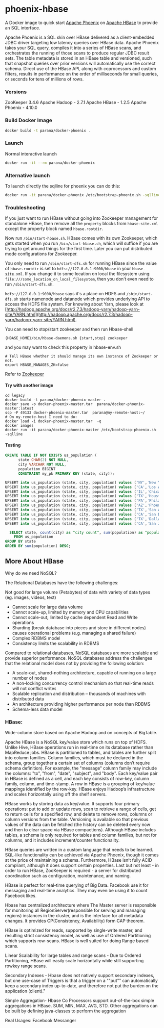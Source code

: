 phoenix-hbase
=============

A Docker image to quick start [Apache Phoenix](http://phoenix.apache.org/) on [Apache HBase](https://hbase.apache.org/)
to provide an SQL interface.

Apache Phoenix is a SQL skin over HBase delivered as a client-embedded JDBC driver targeting low latency queries over HBase data.
Apache Phoenix takes your SQL query, compiles it into a series of HBase scans, and orchestrates the running of those scans to produce regular JDBC result sets.
The table metadata is stored in an HBase table and versioned, such that snapshot queries over prior versions will automatically use the correct schema.
Direct use of the HBase API, along with coprocessors and custom filters, results in performance on the order of milliseconds for small queries, or seconds for tens of millions of rows.

### Versions
ZooKeeper 3.4.6
Apache Hadoop - 2.7.1
Apache HBase - 1.2.5
Apache Phoenix - 4.10.0

### Build Docker Image

```bash
docker build -t parana/docker-phoenix .
```

### Launch

Normal interactive launch

```bash
docker run -it --rm parana/docker-phoenix
``` 

### Alternative launch

To launch directly the sqlline for phoenix you can do this:

```bash
docker run -it parana/docker-phoenix /etc/bootstrap-phoenix.sh -sqlline
```

### Troubleshooting

If you just want to run HBase without going into Zookeeper management for
standalone HBase, then remove all the `property` blocks from `hbase-site.xml`
except the property block named `hbase.rootdir`. 

Now run `/bin/start-hbase.sh`. HBase comes with its own Zookeeper,
which gets started when you run `/bin/start-hbase.sh`, which will suffice
if you are trying to get around things for the first time. Later you can
put distributed mode configurations for Zookeeper.

You only need to run `/sbin/start-dfs.sh` for running HBase since the value
of `hbase.rootdir` is set to `hdfs://127.0.0.1:9000/hbase` in your
`hbase-site.xml`. If you change it to some location on local the filesystem
using `file:///some_location_on_local_filesystem`, then you don't even need
to run  `/sbin/start-dfs.sh`. 

`hdfs://127.0.0.1:9000/hbase` says it's a place on HDFS and `/sbin/start-dfs.sh`
starts namenode and datanode which provides underlying API to access the HDFS
file system. For knowing about Yarn, please look at
[http://hadoop.apache.org/docs/r2.7.3/hadoop-yarn/hadoop-yarn-site/YARN.html](http://hadoop.apache.org/docs/r2.7.3/hadoop-yarn/hadoop-yarn-site/YARN.html).


You can need to stop/start zookeeper and then run Hbase-shell 

    {HBASE_HOME}/bin/hbase-daemons.sh {start,stop} zookeeper

and you may want to check this property in hbase-env.sh

    # Tell HBase whether it should manage its own instance of Zookeeper or not.
    export HBASE_MANAGES_ZK=false

Refer to [Zookeeper](http://hbase.apache.org/book.html#zookeeper)

#### Try with another image

```
cd legacy
docker build -t parana/docker-phoenix-master .
docker save -o docker-phoenix-master.tar  parana/docker-phoenix-master:latest
scp -P 49133 docker-phoenix-master.tar  parana@my-remote-host:~/
# On my-remote-host I need to do:
docker load -i docker-phoenix-master.tar  -q
docker images
docker run -it parana/docker-phoenix-master /etc/bootstrap-phoenix.sh -sqlline
```


#### Testing

```sql
CREATE TABLE IF NOT EXISTS us_population (
      state CHAR(2) NOT NULL,
      city VARCHAR NOT NULL,
      population BIGINT
      CONSTRAINT my_pk PRIMARY KEY (state, city));

UPSERT into us_population (state, city, population) values ('NY','New York',8143197);
UPSERT into us_population (state, city, population) values ('CA','Los Angeles',3844829);
UPSERT into us_population (state, city, population) values ('IL','Chicago',2842518);
UPSERT into us_population (state, city, population) values ('TX','Houston',2016582);
UPSERT into us_population (state, city, population) values ('PA','Philadelphia',1463281);
UPSERT into us_population (state, city, population) values ('AZ','Phoenix',1461575);
UPSERT into us_population (state, city, population) values ('TX','San Antonio',1256509);
UPSERT into us_population (state, city, population) values ('CA','San Diego',1255540);
UPSERT into us_population (state, city, population) values ('TX','Dallas',1213825);
UPSERT into us_population (state, city, population) values ('CA','San Jose',912332);

  SELECT state, count(city) as "city count", sum(population) as "population sum"
    FROM us_population
GROUP BY state
ORDER BY sum(population) DESC;
```


## More About HBase

Why do we need NoSQL?

The Relational Databases have the following challenges:

Not good for large volume (Petabytes) of data with variety of data types (eg. images, videos, text)
* Cannot scale for large data volume
* Cannot scale-up, limited by memory and CPU capabilities
* Cannot scale-out, limited by cache dependent Read and Write operations
* Sharding (break database into pieces and store in different nodes) causes operational problems (e.g. managing a shared failure)
* Complex RDBMS model
* Consistency limits the scalability in RDBMS

Compared to relational databases, NoSQL databases are more scalable and provide superior performance. NoSQL databases address the challenges that the relational model does not by providing the following solution:

* A scale-out, shared-nothing architecture, capable of running on a large number of nodes
* A non-locking concurrency control mechanism so that real-time reads will not conflict writes
* Scalable replication and distribution – thousands of machines with distributed data
* An architecture providing higher performance per node than RDBMS
* Schema-less data model

### HBase:

Wide-column store based on Apache Hadoop and on concepts of BigTable.

Apache HBase is a NoSQL key/value store which runs on top of HDFS. Unlike Hive, HBase operations run in real-time on its database rather than MapReduce jobs. HBase is partitioned to tables, and tables are further split into column families. Column families, which must be declared in the schema, group together a certain set of columns (columns don’t require schema definition). For example, the "message" column family may include the columns: "to", "from", "date", "subject", and "body". Each key/value pair in HBase is defined as a cell, and each key consists of row-key, column family, column, and time-stamp. A row in HBase is a grouping of key/value mappings identified by the row-key. HBase enjoys Hadoop’s infrastructure and scales horizontally using off the shelf servers.

HBase works by storing data as key/value. It supports four primary operations: put to add or update rows, scan to retrieve a range of cells, get to return cells for a specified row, and delete to remove rows, columns or column versions from the table. Versioning is available so that previous values of the data can be fetched (the history can be deleted every now and then to clear space via HBase compactions). Although HBase includes tables, a schema is only required for tables and column families, but not for columns, and it includes increment/counter functionality.

HBase queries are written in a custom language that needs to be learned. SQL-like functionality can be achieved via Apache Phoenix, though it comes at the price of maintaining a schema. Furthermore, HBase isn’t fully ACID compliant, although it does support certain properties. Last but not least - in order to run HBase, ZooKeeper is required - a server for distributed coordination such as configuration, maintenance, and naming.

HBase is perfect for real-time querying of Big Data. Facebook use it for messaging and real-time analytics. They may even be using it to count Facebook likes.

Hbase has centralized architecture where The Master server is responsible for monitoring all RegionServer(responsible for serving and managing regions) instances in the cluster, and is the interface for all metadata changes. It provides CP(Consistency, Availability) form CAP theorem.

HBase is optimized for reads, supported by single-write master, and resulting strict consistency model, as well as use of Ordered Partitioning which supports row-scans. HBase is well suited for doing Range based scans.

Linear Scalability for large tables and range scans -
Due to Ordered Partitioning, HBase will easily scale horizontally while still supporting rowkey range scans.

Secondary Indexes - 
Hbase does not natively support secondary indexes, but one use-case of Triggers is that a trigger on a ""put"" can automatically keep a secondary index up-to-date, and therefore not put the burden on the application (client)."

Simple Aggregation- 
Hbase Co Processors support out-of-the-box simple aggregations in HBase. SUM, MIN, MAX, AVG, STD. Other aggregations can be built by defining java-classes to perform the aggregation

Real Usages: Facebook Messanger



